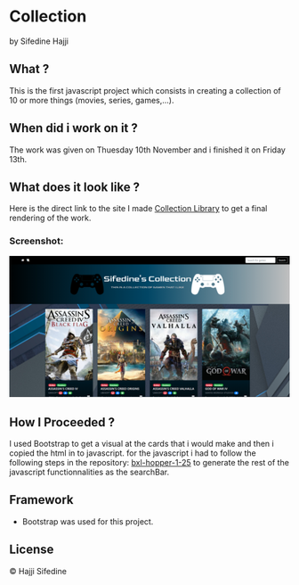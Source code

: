 # **Collection**
by Sifedine Hajji

## What ?

This is the first javascript project which consists in creating a collection of 10 or more things (movies, series, games,...).  

## When did i work on it ?

The work was given on Thuesday 10th November and i finished it on Friday 13th.

## What does it look like ?

Here is the direct link to the site I made [Collection Library](https://sifedine-hajji.github.io/Collection/) to get a final rendering of the work.

### Screenshot:

<img src="Pics/Screenshot.PNG" alt="drawing" width="700"/>


## How I Proceeded ?

I used Bootstrap to get a visual at the cards that i would make and then i copied the html in to javascript. for the javascript i had to follow the following steps in the repository: [bxl-hopper-1-25](https://github.com/becodeorg/bxl-hopper-1-25/tree/master/The%20Field/5.leaving_the_field) to generate the rest of the javascript functionnalities as the searchBar.

## Framework
* Bootstrap was used for this project.

## License

© Hajji Sifedine
